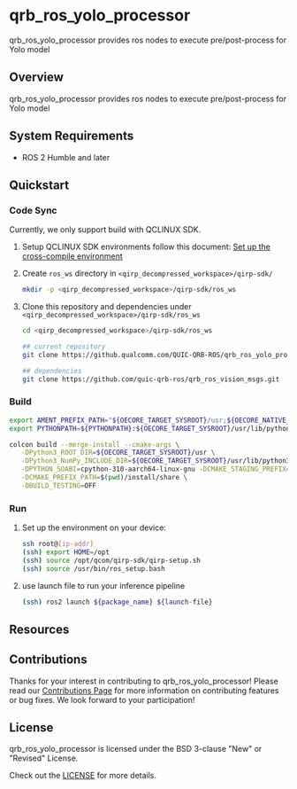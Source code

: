 # qrb_ros_yolo_processor
qrb_ros_yolo_processor provides ros nodes to execute pre/post-process for Yolo model

## Overview
qrb_ros_yolo_processor provides ros nodes to execute pre/post-process for Yolo model

## System Requirements

- ROS 2 Humble and later

## Quickstart

### Code Sync

Currently, we only support build with QCLINUX SDK.

1. Setup QCLINUX SDK environments follow this document: [Set up the cross-compile environment](https://docs.qualcomm.com/bundle/publicresource/topics/80-65220-2/develop-your-first-application_6.html?product=1601111740013072&facet=Qualcomm%20Intelligent%20Robotics%20(QIRP)%20Product%20SDK&state=releasecandidate)

2. Create `ros_ws` directory in `<qirp_decompressed_workspace>/qirp-sdk/`

   ```bash
   mkdir -p <qirp_decompressed_workspace>/qirp-sdk/ros_ws
   ```

3. Clone this repository and dependencies under `<qirp_decompressed_workspace>/qirp-sdk/ros_ws`

   ```bash
   cd <qirp_decompressed_workspace>/qirp-sdk/ros_ws

   ## current repository
   git clone https://github.qualcomm.com/QUIC-QRB-ROS/qrb_ros_yolo_processor.git

   ## dependencies
   git clone https://github.com/quic-qrb-ros/qrb_ros_vision_msgs.git
   ```

### Build

   ```bash
   export AMENT_PREFIX_PATH="${OECORE_TARGET_SYSROOT}/usr;${OECORE_NATIVE_SYSROOT}/usr"
   export PYTHONPATH=${PYTHONPATH}:${OECORE_TARGET_SYSROOT}/usr/lib/python3.10/site-packages

   colcon build --merge-install --cmake-args \
      -DPython3_ROOT_DIR=${OECORE_TARGET_SYSROOT}/usr \
      -DPython3_NumPy_INCLUDE_DIR=${OECORE_TARGET_SYSROOT}/usr/lib/python3.10/site-packages/numpy/core/include \
      -DPYTHON_SOABI=cpython-310-aarch64-linux-gnu -DCMAKE_STAGING_PREFIX=$(pwd)/install \
      -DCMAKE_PREFIX_PATH=$(pwd)/install/share \
      -DBUILD_TESTING=OFF
   ```
### Run

1. Set up the environment on your device:

   ```bash
   ssh root@[ip-addr]
   (ssh) export HOME=/opt
   (ssh) source /opt/qcom/qirp-sdk/qirp-setup.sh
   (ssh) source /usr/bin/ros_setup.bash
   ```

2. use launch file to run your inference pipeline

   ```bash
   (ssh) ros2 launch ${package_name} ${launch-file}
   ```

## Resources


## Contributions

Thanks for your interest in contributing to qrb_ros_yolo_processor! Please read our [Contributions Page](CONTRIBUTING.md) for more information on contributing features or bug fixes. We look forward to your participation!

## License

qrb_ros_yolo_processor is licensed under the BSD 3-clause "New" or "Revised" License.

Check out the [LICENSE](LICENSE) for more details.

